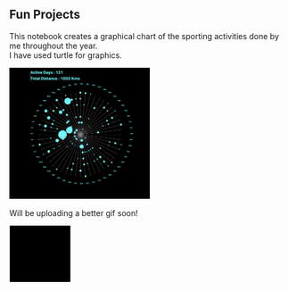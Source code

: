 ## Fun Projects

This notebook creates a graphical chart of the sporting activities done by me throughout the year.    
I have used turtle for graphics.   


<img src="https://github.com/sharmasapna/fun_projects/blob/main/data/my_run_walk_bike_stats.png" width=50% height=50% >

Will be uploading a better gif soon!

<img src= "https://github.com/sharmasapna/fun_projects/blob/main/data/output-onlinegiftools%20(1).gif" >
